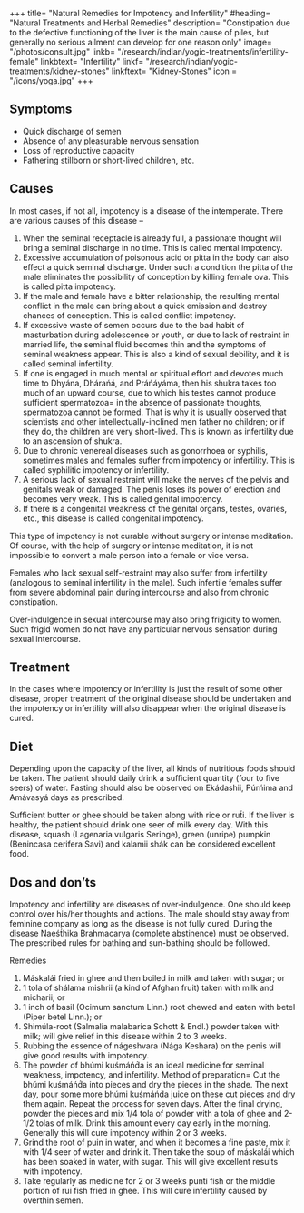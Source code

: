 +++
title= "Natural Remedies for Impotency and Infertility"
#heading= "Natural Treatments and Herbal Remedies"
description= "Constipation due to the defective functioning of the liver is the main cause of piles, but generally no serious ailment can develop for one reason only"
image= "/photos/consult.jpg"
linkb= "/research/indian/yogic-treatments/infertility-female"
linkbtext= "Infertility"
linkf= "/research/indian/yogic-treatments/kidney-stones"
linkftext= "Kidney-Stones"
icon = "/icons/yoga.jpg"
+++


## Symptoms

- Quick discharge of semen
- Absence of any pleasurable nervous sensation
- Loss of reproductive capacity
- Fathering stillborn or short-lived children, etc.

## Causes

In most cases, if not all, impotency is a disease of the intemperate. There are various causes of this disease –

1. When the seminal receptacle is already full, a passionate thought will bring a seminal discharge in no time. This is called mental impotency.
2. Excessive accumulation of poisonous acid or pitta in the body can also effect a quick seminal discharge. Under such a condition the pitta of the male eliminates the possibility of conception by killing female ova. This is called pitta impotency.
3. If the male and female have a bitter relationship, the resulting mental conflict in the male can bring about a quick emission and destroy chances of conception. This is called conflict impotency.
4. If excessive waste of semen occurs due to the bad habit of masturbation during adolescence or youth, or due to lack of restraint in married life, the seminal fluid becomes thin and the symptoms of seminal weakness appear. This is also a kind of sexual debility, and it is called seminal infertility.
5. If one is engaged in much mental or spiritual effort and devotes much time to Dhyána, Dhárańá, and Práńáyáma, then his shukra takes too much of an upward course, due to which his testes cannot produce sufficient spermatozoa= in the absence of passionate thoughts, spermatozoa cannot be formed. That is why it is usually observed that scientists and other intellectually-inclined men father no children; or if they do, the children are very short-lived. This is known as infertility due to an ascension of shukra.
6. Due to chronic venereal diseases such as gonorrhoea or syphilis, sometimes males and females suffer from impotency or infertility. This is called syphilitic impotency or infertility.
7. A serious lack of sexual restraint will make the nerves of the pelvis and genitals weak or damaged. The penis loses its power of erection and becomes very weak. This is called genital impotency.
8. If there is a congenital weakness of the genital organs, testes, ovaries, etc., this disease is called congenital impotency. 

This type of impotency is not curable without surgery or intense meditation. Of course, with the help of surgery or intense meditation, it is not impossible to convert a male person into a female or vice versa.

Females who lack sexual self-restraint may also suffer from infertility (analogous to seminal infertility in the male). Such infertile females suffer from severe abdominal pain during intercourse and also from chronic constipation.

Over-indulgence in sexual intercourse may also bring frigidity to women. Such frigid women do not have any particular nervous sensation during sexual intercourse.

## Treatment

<!-- Morning – Utkśepa Mudrá, Bandhatraya Yoga Mudrá, Mayurásana, Karmásana and Ámbhasii Mudrá or Ámbhasii Práńáyáma.
Evening – Sarváuṋgásana, Matsyamudrá, Padahastásana, Matsyendrásana and Vajrásana.
 -->

In the cases where impotency or infertility is just the result of some other disease, proper treatment of the original disease should be undertaken and the impotency or infertility will also disappear when the original disease is cured.

## Diet

Depending upon the capacity of the liver, all kinds of nutritious foods should be taken. The patient should daily drink a sufficient quantity (four to five seers) of water. Fasting should also be observed on Ekádashii, Púrńima and Amávasyá days as prescribed.

Sufficient butter or ghee should be taken along with rice or rut́i. If the liver is healthy, the patient should drink one seer of milk every day. With this disease, squash (Lagenaria vulgaris Seringe), green (unripe) pumpkin (Benincasa cerifera Savi) and kalamii shák can be considered excellent food.

## Dos and don’ts

Impotency and infertility are diseases of over-indulgence. One should keep control over his/her thoughts and actions. The male should stay away from feminine company as long as the disease is not fully cured. During the disease Naeśt́hika Brahmacarya (complete abstinence) must be observed. The prescribed rules for bathing and sun-bathing should be followed.

Remedies

1. Máskalái fried in ghee and then boiled in milk and taken with sugar; or
2. 1 tola of shálama mishrii (a kind of Afghan fruit) taken with milk and micharii; or
3. 1 inch of basil (Ocimum sanctum Linn.) root chewed and eaten with betel (Piper betel Linn.); or
4. Shimúla-root (Salmalia malabarica Schott & Endl.) powder taken with milk; will give relief in this disease within 2 to 3 weeks.
5. Rubbing the essence of nágeshvara (Nága Keshara) on the penis will give good results with impotency.
6. The powder of bhúmi kuśmáńd́a is an ideal medicine for seminal weakness, impotency, and infertility.
Method of preparation= Cut the bhúmi kuśmáńd́a into pieces and dry the pieces in the shade. The next day, pour some more bhúmi kuśmáńd́a juice on these cut pieces and dry them again. Repeat the process for seven days. After the final drying, powder the pieces and mix 1/4 tola of powder with a tola of ghee and 2-1/2 tolas of milk. Drink this amount every day early in the morning. Generally this will cure impotency within 2 or 3 weeks.
7. Grind the root of puin in water, and when it becomes a fine paste, mix it with 1/4 seer of water and drink it. Then take the soup of máskalái which has been soaked in water, with sugar. This will give excellent results with impotency.
8. Take regularly as medicine for 2 or 3 weeks punti fish or the middle portion of rui fish fried in ghee. This will cure infertility caused by overthin semen.